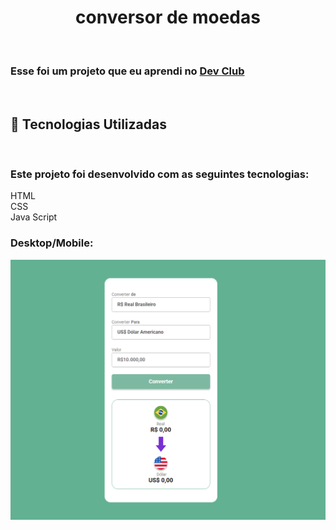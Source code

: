 <h1 align="center">conversor de moedas</h1>
<br>
<h3> Esse foi um projeto que eu aprendi no <a href="https://www.devclub.com.br">Dev Club</a></h3>
<br>
<h2>🚀 Tecnologias Utilizadas</h2>
<br>
<h3>Este projeto foi desenvolvido com as seguintes tecnologias: </h3>

HTML
<br>
CSS
<br>
Java Script


<h3>Desktop/Mobile: </h3>
<img src="https://github.com/Mayconcezar7/coversor-de-moedas/blob/main/assents/conversorMoedasdesktop.png">
